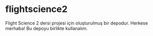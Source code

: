 # flightscience2
Flight Science 2 dersi projesi için oluşturulmuş bir depodur.
Herkese merhaba!
Bu depoyu birlikte kullanalım.

